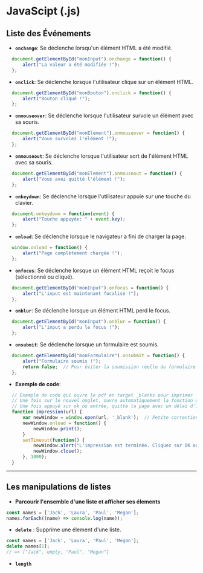 # JavaScipt (.js)
## Liste des Événements

- **`onchange`**: Se déclenche lorsqu'un élément HTML a été modifié.
```javascript
  document.getElementById("monInput").onchange = function() {
      alert("La valeur a été modifiée !");
  };
```

- **`onclick`**: Se déclenche lorsque l'utilisateur clique sur un élément HTML.
```javascript
  document.getElementById("monBouton").onclick = function() {
      alert("Bouton cliqué !");
  };
```

- **`onmouseover`**: Se déclenche lorsque l'utilisateur survole un élément avec sa souris.
```javascript
  document.getElementById("monElement").onmouseover = function() {
      alert("Vous survolez l'élément !");
  };
```

- **`onmouseout`**: Se déclenche lorsque l'utilisateur sort de l'élément HTML avec sa souris.
```javascript
  document.getElementById("monElement").onmouseout = function() {
      alert("Vous avez quitté l'élément !");
  };
```

- **`onkeydown`**: Se déclenche lorsque l'utilisateur appuie sur une touche du clavier.
```javascript
  document.onkeydown = function(event) {
      alert("Touche appuyée: " + event.key);
  };
```

- **`onload`**: Se déclenche lorsque le navigateur a fini de charger la page.
```javascript
  window.onload = function() {
      alert("Page complètement chargée !");
  };
```

- **`onfocus`**: Se déclenche lorsque un élément HTML reçoit le focus (sélectionné ou cliqué).
```javascript
  document.getElementById("monInput").onfocus = function() {
      alert("L'input est maintenant focalisé !");
  };
```

- **`onblur`**: Se déclenche lorsque un élément HTML perd le focus.
```javascript
  document.getElementById("monInput").onblur = function() {
      alert("L'input a perdu le focus !");
  };
```

- **`onsubmit`**: Se déclenche lorsque un formulaire est soumis.
```javascript
  document.getElementById("monFormulaire").onsubmit = function() {
      alert("Formulaire soumis !");
      return false;  // Pour éviter la soumission réelle du formulaire
  };
```

- **Exemple de code**:
```javascript
  // Exemple de code qui ouvre le pdf en target _blanks pour imprimer
  // Une fois sur le nouvel onglet, ouvre automatiquement la fonction d'impression
  // Une fois appuyé sur ok ou entrée, quitte la page avec un délai d'1 sec
  function impression(url) {
      var newWindow = window.open(url, '_blank');  // Petite correction : '_blank' plutôt que '_blanks'
      newWindow.onload = function() {
          newWindow.print();
      }
      setTimeout(function() {
          newWindow.alert("L'impression est terminée. Cliquez sur OK ou appuyez sur Entrée pour fermer cet onglet.");
          newWindow.close();
      }, 1000);
  }
```

---

## Les manipulations de listes

- **Parcourir l'ensemble d'une liste et afficher ses élements**

```js
const names = ['Jack', 'Laura', 'Paul', 'Megan'];
names.forEach((name) => console.log(name));
```

- **`delete`** : Supprime une élement d'une liste.

```js
const names = ['Jack', 'Laura', 'Paul', 'Megan'];
delete names[1];
// => ["Jack", empty, "Paul", "Megan"]
```

- **`length`**
